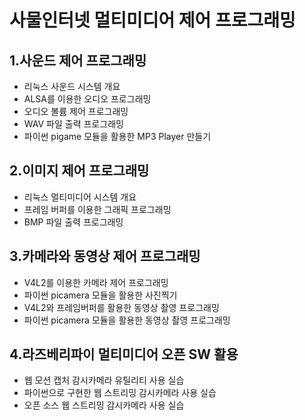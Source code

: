# 사물인터넷 멀티미디어 제어 프로그래밍
## 1.사운드 제어 프로그래밍
- 리눅스 사운드 시스템 개요
- ALSA를 이용한 오디오 프로그래밍
- 오디오 볼륨 제어 프로그래밍
- WAV 파일 출력 프로그래밍
- 파이썬 pigame 모듈을 활용한 MP3 Player 만들기
## 2.이미지 제어 프로그래밍
- 리눅스 멀티미디어 시스템 개요
- 프레임 버퍼를 이용한 그래픽 프로그래밍
- BMP 파일 출력 프로그래밍
## 3.카메라와 동영상 제어 프로그래밍
- V4L2를 이용한 카메라 제어 프로그래밍 
- 파이썬 picamera 모듈을 활용한 사진찍기
- V4L2와 프레임버퍼를 활용한 동영상 촬영 프로그래밍
- 파이썬 picamera 모듈을 활용한 동영상 촬영 프로그래밍
## 4.라즈베리파이 멀티미디어 오픈 SW 활용
- 웹 모션 캡처 감시카메라 유틸리티 사용 실습
- 파이썬으로 구현한 웹 스트리밍 감시카메라 사용 실습
- 오픈 소스 웹 스트리밍 감시카메라 사용 실습

